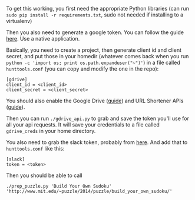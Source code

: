 To get this working, you first need the appropriate Python libraries (can run `sudo pip install -r requirements.txt`, sudo not needed if installing to a virtualenv)

Then you also need to generate a google token. You can follow the guide [here](https://developers.google.com/drive/web/quickstart/quickstart-python#step_1_enable_the_drive_api). Use a native application.

Basically, you need to create a project, then generate client id and client secret, and put those in your homedir (whatever comes back when you run `python -c 'import os; print os.path.expanduser("~")'`) in a file called `hunttools.conf` (you can copy and modify the one in the repo):

```
[gdrive]
client_id = <client_id>
client_secret = <client_secret>
```

You should also enable the Google Drive ([guide](https://developers.google.com/drive/web/enable-sdk#enable_the_drive_api)) and URL Shortener APIs ([guide](https://developers.google.com/url-shortener/v1/getting_started#auth)).

Then you can run `./gdrive_api.py` to grab and save the token you'll use for all your api requests. It will save your credentials to a file called `gdrive_creds` in your home directory.

You also need to grab the slack token, probably from [here](https://api.slack.com/web#auth). And add that to `hunttools.conf` like this:
    
```
[slack]
token = <token>
```

Then you should be able to call
```
./prep_puzzle.py 'Build Your Own Sudoku' 'http://www.mit.edu/~puzzle/2014/puzzle/build_your_own_sudoku/'
```
